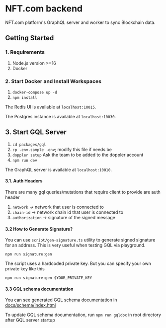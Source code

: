 # NFT.com backend

NFT.com platform's GraphQL server and worker to sync Blockchain data.

## Getting Started

### 1. Requirements

1. Node.js version >=16
2. Docker

### 2. Start Docker and Install Workspaces

1. `docker-compose up -d`
2. `npm install`

The Redis UI is available at `localhost:10015`.

The Postgres instance is available at `localhost:10030`.

## 3. Start GQL Server

1. `cd packages/gql`
2. `cp .env.sample .env`; modify this file if needs be
3. `doppler setup`  Ask the team to be added to the doppler account
4. `npm run dev`

The GraphQL server is available at `localhost:10010`.

#### 3.1. Auth Headers

There are many gql queries/mutations that require client to provide are auth header

1. `network` -> network that user is connected to
2. `chain-id` -> network chain id that user is connected to
3. `authorization` -> signature of the signed message

#### 3.2 How to Generate Signature?

You can use `script/gen-signature.ts` utility to generate signed signature for an address.
This is very useful when testing GQL via playground.

`npm run signature:gen`

The script uses a hardcoded private key. But you can specify your own private key like this

`npm run signature:gen $YOUR_PRIVATE_KEY`

#### 3.3 GQL schema documentation

You can see generated GQL schema documentation in [docs/schema/index.html](doc/schema/index.html)

To update GQL schema documentation, run `npm run gqldoc` in root directory after GQL server startup

